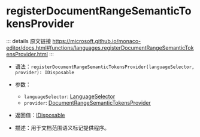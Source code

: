 # registerDocumentRangeSemanticTokensProvider
        
::: details 原文链接
https://microsoft.github.io/monaco-editor/docs.html#functions/languages.registerDocumentRangeSemanticTokensProvider.html
:::

- 语法：`registerDocumentRangeSemanticTokensProvider(languageSelector, provider): IDisposable`

- 参数：
  - `languageSelector`: [LanguageSelector](/api/languages/LanguageSelector.md)
  - `provider`: [DocumentRangeSemanticTokensProvider](/api/languages/DocumentRangeSemanticTokensProvider.md)

- 返回值：[IDisposable](/api/IDisposable.md)

- 描述：用于文档范围语义标记提供程序。
